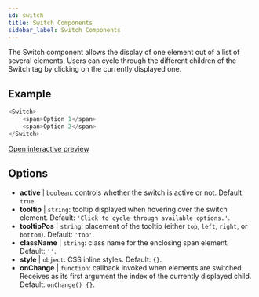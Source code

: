 ```yaml
---
id: switch
title: Switch Components
sidebar_label: Switch Components
---
```


The Switch component allows the display of one element out of a list of several elements. Users can cycle through the different children of the Switch tag by clicking on the currently displayed one.

## Example

``` js
<Switch>
    <span>Option 1</span>
    <span>Option 2</span>
</Switch>
```

[Open interactive preview](https://isle.heinz.cmu.edu/components/switch/)

## Options

* __active__ | `boolean`: controls whether the switch is active or not. Default: `true`.
* __tooltip__ | `string`: tooltip displayed when hovering over the switch element. Default: `'Click to cycle through available options.'`.
* __tooltipPos__ | `string`: placement of the tooltip (either `top`, `left`, `right`, or `bottom`). Default: `'top'`.
* __className__ | `string`: class name for the enclosing span element. Default: `''`.
* __style__ | `object`: CSS inline styles. Default: `{}`.
* __onChange__ | `function`: callback invoked when elements are switched. Receives as its first argument the index of the currently displayed child. Default: `onChange() {}`.
